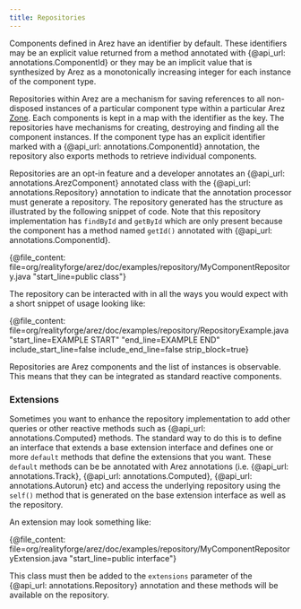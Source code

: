 ```yaml
---
title: Repositories
---
```


Components defined in Arez have an identifier by default. These identifiers may be an explicit value returned
from a method annotated with {@api_url: annotations.ComponentId} or they may be an implicit
value that is synthesized by Arez as a monotonically increasing integer for each instance of the component type.

Repositories within Arez are a mechanism for saving references to all non-disposed instances of a particular
component type within a particular Arez [Zone](/docs/zones.html). Each components is kept in a map with the identifier as
the key. The repositories have mechanisms for creating, destroying and finding all the component instances. If
the component type has an explicit identifier marked with a {@api_url: annotations.ComponentId} annotation, the repository also exports
methods to retrieve individual components.

Repositories are an opt-in feature and a developer annotates an {@api_url: annotations.ArezComponent} annotated class
with the {@api_url: annotations.Repository} annotation to indicate that the annotation processor must generate a
repository. The repository generated has the structure as illustrated by the following snippet of code. Note that
this repository implementation has `findById` and `getById` which are only present because the component has a method
named `getId()` annotated with {@api_url: annotations.ComponentId}.

{@file_content: file=org/realityforge/arez/doc/examples/repository/MyComponentRepository.java "start_line=public class"}

The repository can be interacted with in all the ways you would expect with a short snippet of usage looking
like:

{@file_content: file=org/realityforge/arez/doc/examples/repository/RepositoryExample.java "start_line=EXAMPLE START" "end_line=EXAMPLE END" include_start_line=false include_end_line=false strip_block=true}

Repositories are Arez components and the list of instances is observable. This means that they can be integrated
as standard reactive components.

### Extensions

Sometimes you want to enhance the repository implementation to add other queries or other reactive methods
such as {@api_url: annotations.Computed} methods. The standard way to do this is to define an interface that
extends a base extension interface and defines one or more `default` methods that define the extensions that
you want. These `default` methods can be be annotated with Arez annotations (i.e. {@api_url: annotations.Track},
{@api_url: annotations.Computed}, {@api_url: annotations.Autorun} etc) and access the underlying repository using
the `self()` method that is generated on the base extension interface as well as the repository.

An extension may look something like:

{@file_content: file=org/realityforge/arez/doc/examples/repository/MyComponentRepositoryExtension.java "start_line=public interface"}

This class must then be added to the `extensions` parameter of the {@api_url: annotations.Repository} annotation and these methods will
be available on the repository.
